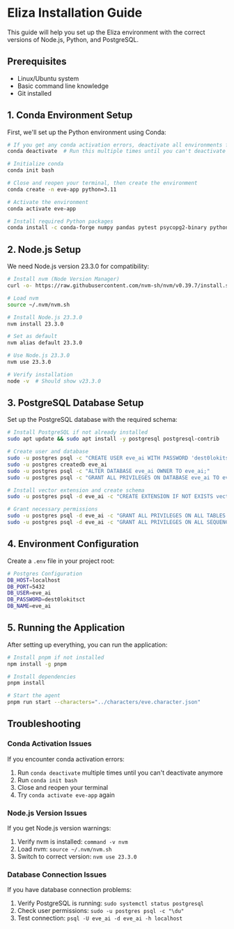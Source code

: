 # Eliza Installation Guide

This guide will help you set up the Eliza environment with the correct versions of Node.js, Python, and PostgreSQL.

## Prerequisites

- Linux/Ubuntu system
- Basic command line knowledge
- Git installed

## 1. Conda Environment Setup

First, we'll set up the Python environment using Conda:

```bash
# If you get any conda activation errors, deactivate all environments first
conda deactivate  # Run this multiple times until you can't deactivate anymore

# Initialize conda
conda init bash

# Close and reopen your terminal, then create the environment
conda create -n eve-app python=3.11

# Activate the environment
conda activate eve-app

# Install required Python packages
conda install -c conda-forge numpy pandas pytest psycopg2-binary python-dotenv
```

## 2. Node.js Setup

We need Node.js version 23.3.0 for compatibility:

```bash
# Install nvm (Node Version Manager)
curl -o- https://raw.githubusercontent.com/nvm-sh/nvm/v0.39.7/install.sh | bash

# Load nvm
source ~/.nvm/nvm.sh

# Install Node.js 23.3.0
nvm install 23.3.0

# Set as default
nvm alias default 23.3.0

# Use Node.js 23.3.0
nvm use 23.3.0

# Verify installation
node -v  # Should show v23.3.0
```

## 3. PostgreSQL Database Setup

Set up the PostgreSQL database with the required schema:

```bash
# Install PostgreSQL if not already installed
sudo apt update && sudo apt install -y postgresql postgresql-contrib

# Create user and database
sudo -u postgres psql -c "CREATE USER eve_ai WITH PASSWORD 'dest0lokitsct';"
sudo -u postgres createdb eve_ai
sudo -u postgres psql -c "ALTER DATABASE eve_ai OWNER TO eve_ai;"
sudo -u postgres psql -c "GRANT ALL PRIVILEGES ON DATABASE eve_ai TO eve_ai;"

# Install vector extension and create schema
sudo -u postgres psql -d eve_ai -c "CREATE EXTENSION IF NOT EXISTS vector;"

# Grant necessary permissions
sudo -u postgres psql -d eve_ai -c "GRANT ALL PRIVILEGES ON ALL TABLES IN SCHEMA public TO eve_ai;"
sudo -u postgres psql -d eve_ai -c "GRANT ALL PRIVILEGES ON ALL SEQUENCES IN SCHEMA public TO eve_ai;"
```

## 4. Environment Configuration

Create a `.env` file in your project root:

```bash
# Postgres Configuration
DB_HOST=localhost
DB_PORT=5432
DB_USER=eve_ai
DB_PASSWORD=dest0lokitsct
DB_NAME=eve_ai
```

## 5. Running the Application

After setting up everything, you can run the application:

```bash
# Install pnpm if not installed
npm install -g pnpm

# Install dependencies
pnpm install

# Start the agent
pnpm run start --characters="../characters/eve.character.json"
```

## Troubleshooting

### Conda Activation Issues
If you encounter conda activation errors:
1. Run `conda deactivate` multiple times until you can't deactivate anymore
2. Run `conda init bash`
3. Close and reopen your terminal
4. Try `conda activate eve-app` again

### Node.js Version Issues
If you get Node.js version warnings:
1. Verify nvm is installed: `command -v nvm`
2. Load nvm: `source ~/.nvm/nvm.sh`
3. Switch to correct version: `nvm use 23.3.0`

### Database Connection Issues
If you have database connection problems:
1. Verify PostgreSQL is running: `sudo systemctl status postgresql`
2. Check user permissions: `sudo -u postgres psql -c "\du"`
3. Test connection: `psql -U eve_ai -d eve_ai -h localhost`
